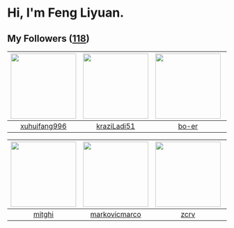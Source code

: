 # Hi, I'm Feng Liyuan.

## My Followers ([118](https://github.com/SunRunAway?tab=followers))

| <img src="https://avatars.githubusercontent.com/u/50138288?v=4" width="150" height="150" /> | <img src="https://avatars.githubusercontent.com/u/120910584?v=4" width="150" height="150" /> | <img src="https://avatars.githubusercontent.com/u/49479987?v=4" width="150" height="150" /> | <img src="https://avatars.githubusercontent.com/u/74522790?v=4" width="150" height="150" /> |
| :-----------------------------------------------------------------------------------------: | :------------------------------------------------------------------------------------------: | :-----------------------------------------------------------------------------------------: | :-----------------------------------------------------------------------------------------: |
|                       [xuhuifang996](https://github.com/xuhuifang996)                       |                         [kraziLadi51](https://github.com/kraziLadi51)                        |                              [bo-er](https://github.com/bo-er)                              |                         [deepsea514](https://github.com/deepsea514)                         |

| <img src="https://avatars.githubusercontent.com/u/55898975?v=4" width="150" height="150" /> | <img src="https://avatars.githubusercontent.com/u/52882128?v=4" width="150" height="150" /> | <img src="https://avatars.githubusercontent.com/u/119645983?v=4" width="150" height="150" /> | <img src="https://avatars.githubusercontent.com/u/83270523?v=4" width="150" height="150" /> |
| :-----------------------------------------------------------------------------------------: | :-----------------------------------------------------------------------------------------: | :------------------------------------------------------------------------------------------: | :-----------------------------------------------------------------------------------------: |
|                             [mitghi](https://github.com/mitghi)                             |                      [markovicmarco](https://github.com/markovicmarco)                      |                                [zcrv](https://github.com/zcrv)                               |                    [cherryhanminmin](https://github.com/cherryhanminmin)                    |